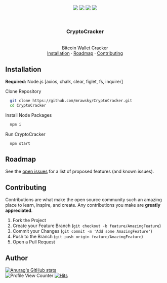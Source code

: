 <p align="center">
<img src=https://img.shields.io/github/stars/mrawsky/CryptoCracker?style=?style=for-the-badge&color=blue />
<img src=https://img.shields.io/github/forks/mrawsky/CryptoCracker?style=?style=for-the-badge&color=blue />
<img src=https://img.shields.io/github/issues/mrawsky/CryptoCracker?style=?style=for-the-badge&color=blue />
<img src=https://img.shields.io/github/issues-pr/mrawsky/CryptoCracker?style=?style=for-the-badge&color=blue />
<p>
<br />

<div align="center">
  <h3 align="center">CryptoCracker</h3>
  <p align="center">
    <br />
    Bitcoin Wallet Cracker
    <br />
    <a href="#Installation">Installation</a>
    ·
    <a href="#Roadmap">Roadmap</a>
    ·
    <a href="#Contributing">Contributing</a>
  </p>
</div>

## Installation

**Required:** Node.js [axios, chalk, clear, figlet, fs, inquirer]

Clone Repository

```bash
  git clone https://github.com/mrawsky/CryptoCracker.git
  cd CryptoCracker
```

Install Node Packages

```bash
  npm i
```

Run CryptoCracker

```bash
  npm start
```

## Roadmap

See the <a href="https://github.com/mrawsky/CryptoCracker/issues">open issues</a> for a list of proposed features (and known issues).

## Contributing

Contributions are what make the open source community such an amazing place to learn, inspire, and create. Any contributions you make are **greatly appreciated**.
1. Fork the Project
2. Create your Feature Branch (`git checkout -b feature/AmazingFeature`)
3. Commit your Changes (`git commit -m 'Add some AmazingFeature'`)
4. Push to the Branch (`git push origin feature/AmazingFeature`)
5. Open a Pull Request

## Author

[![Anurag's GitHub stats](https://github-readme-stats.vercel.app/api?username=mrawsky)](https://github.com/anuraghazra/github-readme-stats)
<br/>
![Profile View Counter](https://komarev.com/ghpvc/?username=mrawsky)
[![Hits](https://hits.seeyoufarm.com/api/count/incr/badge.svg?url=https%3A%2F%2Fgithub.com%2Fmrawsky%2FNitroGen&count_bg=%230879BA&title_bg=%234E4E4E&icon=&icon_color=%23E7E7E7&title=hits&edge_flat=true)](https://hits.seeyoufarm.com)